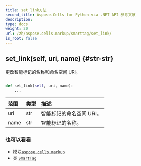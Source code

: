 ```yaml
---
title: set_link方法
second_title: Aspose.Cells for Python via .NET API 参考文献
description:
type: docs
weight: 20
url: /zh/aspose.cells.markup/smarttag/set_link/
is_root: false
---
```

##  set_link(self, uri, name) {#str-str}
更改智能标记的名称和命名空间 URI。



```python

def set_link(self, uri, name):
    ...
```


|范围|类型|描述|
| :- | :- | :- |
| uri | str |智能标记的命名空间 URI。|
| name | str |智能标记的名称。|



### 也可以看看
* 模块[`aspose.cells.markup`](../../)
* 类 [`SmartTag`](/cells/python-net/zh/aspose.cells.markup/smarttag)
